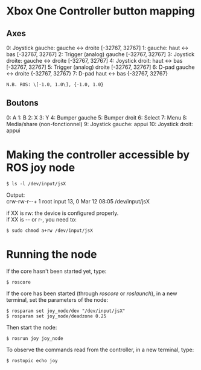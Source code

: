 # Xbox One Controller button mapping

## Axes

0: Joystick gauche: gauche <-> droite \[-32767, 32767\]
1: gauche: haut <-> bas \[-32767, 32767\]
2: Trigger (analog) gauche \[-32767, 32767\]
3: Joystick droite: gauche <-> droite \[-32767, 32767\]
4: Joystick droit: haut <-> bas \[-32767, 32767\]
5: Trigger (analog) droite \[-32767, 32767\]
6: D-pad gauche <-> droite {-32767, 32767}
7: D-pad haut <-> bas {-32767, 32767}

	N.B. ROS: \[-1.0, 1.0\], {-1.0, 1.0}

## Boutons

0: A
1: B
2: X
3: Y
4: Bumper gauche
5: Bumper droit
6: Select
7: Menu
8: Media/share (non-fonctionnel)
9: Joystick gauche: appui
10: Joystick droit: appui

# Making the controller accessible by ROS joy node

```console
$ ls -l /dev/input/jsX
```

Output:  
	crw-rw-r--+ 1 root input 13, 0 Mar 12 08:05 /dev/input/jsX

if XX is rw: the device is configured properly.  
if XX is -- or r-, you need to:

```console
$ sudo chmod a+rw /dev/input/jsX
```

# Running the node

If the core hasn't been started yet, type:

```console
$ roscore
```

If the core has been started (through *roscore* or *roslaunch*), in a new terminal, set the parameters of the node:

```console
$ rosparam set joy_node/dev "/dev/input/jsX"
$ rosparam set joy_node/deadzone 0.25
```

Then start the node:

```console
$ rosrun joy joy_node
```

To observe the commands read from the controller, in a new terminal, type:

```console
$ rostopic echo joy
```

